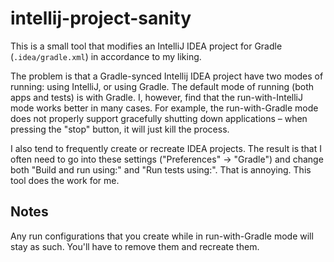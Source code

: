 # intellij-project-sanity

This is a small tool that modifies an IntelliJ IDEA project for Gradle (`.idea/gradle.xml`) in accordance to my liking.

The problem is that a Gradle-synced Intellij IDEA project have two modes of running: using IntelliJ, or using Gradle.
The default mode of running (both apps and tests) is with Gradle. I, however, find that the run-with-IntelliJ mode works
better in many cases. For example, the run-with-Gradle mode does not properly support gracefully shutting down
applications – when pressing the "stop" button, it will just kill the process.

I also tend to frequently create or recreate IDEA projects. The result is that I often need to go into these settings
("Preferences" -> "Gradle") and change both "Build and run using:" and "Run tests using:". That is annoying. This tool
does the work for me.

## Notes

Any run configurations that you create while in run-with-Gradle mode will stay as such. You'll have to remove them and
recreate them.
